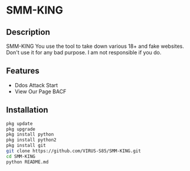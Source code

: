 # SMM-KING

## Description
SMM-KING You use the tool to take down various 18+ and fake websites. Don't use it for any bad purpose. I am not responsible if you do.
## Features
- Ddos Attack Start
- View Our Page BACF

## Installation
```bash
pkg update
pkg upgrade
pkg install python
pkg install python2
pkg install git
git clone https://github.com/VIRUS-S85/SMM-KING.git
cd SMM-KING
python README.md